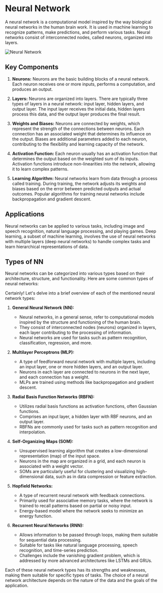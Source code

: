 # Neural Network

A neural network is a computational model inspired by the way biological neural networks in the human brain work. It is used in machine learning to recognize patterns, make predictions, and perform various tasks. Neural networks consist of interconnected nodes, called neurons, organized into layers.

![Neural Network](https://clevertap.com/wp-content/uploads/2019/04/Neural_Network_Brain_Mimic.jpeg)

## Key Components

1. **Neurons:** Neurons are the basic building blocks of a neural network. Each neuron receives one or more inputs, performs a computation, and produces an output.

2. **Layers:** Neurons are organized into layers. There are typically three types of layers in a neural network: input layer, hidden layers, and output layer. The input layer receives the initial data, hidden layers process this data, and the output layer produces the final result.

3. **Weights and Biases:** Neurons are connected by weights, which represent the strength of the connections between neurons. Each connection has an associated weight that determines its influence on the output. Biases are additional parameters added to each neuron, contributing to the flexibility and learning capacity of the network.

4. **Activation Function:** Each neuron usually has an activation function that determines the output based on the weighted sum of its inputs. Activation functions introduce non-linearities into the network, allowing it to learn complex patterns.

5. **Learning Algorithm:** Neural networks learn from data through a process called training. During training, the network adjusts its weights and biases based on the error between predicted outputs and actual outcomes. Popular algorithms for training neural networks include backpropagation and gradient descent.

## Applications

Neural networks can be applied to various tasks, including image and speech recognition, natural language processing, and playing games. Deep learning, a subset of machine learning, involves the use of neural networks with multiple layers (deep neural networks) to handle complex tasks and learn hierarchical representations of data.

## Types of NN

Neural networks can be categorized into various types based on their architecture, structure, and functionality. Here are some common types of neural networks:

Certainly! Let's delve into a brief overview of each of the mentioned neural network types:

1. **General Neural Network (NN):**

   - Neural networks, in a general sense, refer to computational models inspired by the structure and functioning of the human brain.
   - They consist of interconnected nodes (neurons) organized in layers, each layer contributing to the processing of information.
   - Neural networks are used for tasks such as pattern recognition, classification, regression, and more.

2. **Multilayer Perceptrons (MLP):**

   - A type of feedforward neural network with multiple layers, including an input layer, one or more hidden layers, and an output layer.
   - Neurons in each layer are connected to neurons in the next layer, and each connection has a weight.
   - MLPs are trained using methods like backpropagation and gradient descent.

3. **Radial Basis Function Networks (RBFN):**

   - Utilizes radial basis functions as activation functions, often Gaussian functions.
   - Comprises an input layer, a hidden layer with RBF neurons, and an output layer.
   - RBFNs are commonly used for tasks such as pattern recognition and interpolation.

4. **Self-Organizing Maps (SOM):**

   - Unsupervised learning algorithm that creates a low-dimensional representation (map) of the input space.
   - Neurons in the map are organized in a grid, and each neuron is associated with a weight vector.
   - SOMs are particularly useful for clustering and visualizing high-dimensional data, such as in data compression or feature extraction.

5. **Hopfield Networks:**

   - A type of recurrent neural network with feedback connections.
   - Primarily used for associative memory tasks, where the network is trained to recall patterns based on partial or noisy input.
   - Energy-based model where the network seeks to minimize an energy function.

6. **Recurrent Neural Networks (RNN):**
   - Allows information to be passed through loops, making them suitable for sequential data processing.
   - Suitable for tasks like natural language processing, speech recognition, and time-series prediction.
   - Challenges include the vanishing gradient problem, which is addressed by more advanced architectures like LSTMs and GRUs.

Each of these neural network types has its strengths and weaknesses, making them suitable for specific types of tasks. The choice of a neural network architecture depends on the nature of the data and the goals of the application.
